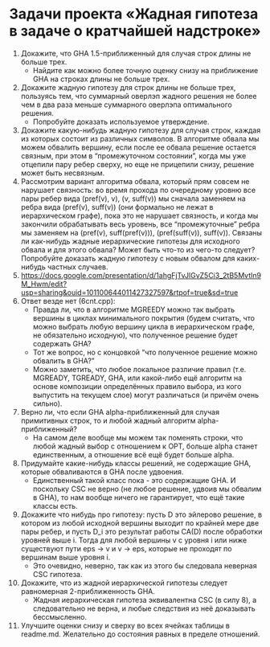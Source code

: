 # Задачи проекта «Жадная гипотеза в задаче о кратчайшей надстроке»
1. Докажите, что GHA 1.5-приближенный для случая строк длины не больше трех.
	- Найдите как можно более точную оценку снизу на приближение GHA на строках длины не больше трех.
2. Докажите жадную гипотезу для строк длины не больше трех, пользуясь тем, что суммарный оверлэп жадного решения не более чем в два раза меньше суммарного оверлэпа оптимального решения.
	- Попробуйте доказать используемое утверждение.
3. Докажите какую-нибудь жадную гипотезу для случая строк, каждая из которых состоит из различных символов.
В алгоритме обвала мы можем обвалить вершину, если после ее обвала решение остается связным, при этом в “промежуточном состоянии”, когда мы уже отцепили пару ребер сверху, но еще не прицепили снизу, решение может быть несвязным.
4. Рассмотрим вариант алгоритма обвала, который прям совсем не нарушает связность: во время прохода по очередному уровню все пары ребер вида (pref(v), v), (v, suff(v)) мы сначала заменяем на ребра вида (pref(v), suff(v)) (они формально не лежат в иерархическом графе), пока это не нарушает связность, и когда мы закончили обрабатывать весь уровень, все “промежуточные” ребра мы заменяем на (pref(v), suff(pref(v))), (pref(suff(v)), suff(v)).  Связаны ли как-нибудь жадные иерархические гипотезы для исходного обвала и для этого обвала? Может быть что-то из чего-то следует? Попробуйте доказать жадную гипотезу с новым обвалом для каких-нибудь частных случаев.
5. https://docs.google.com/presentation/d/1ahgFjTvJlGvZ5Ci3_2tB5Mvtln9M_Hwm/edit?usp=sharing&ouid=101100644011427327597&rtpof=true&sd=true
6. Ответ везде нет (6cnt.cpp):
	- Правда ли, что в алгоритме MGREEDY можно так выбрать вершины в циклах минимального покрытия (будем считать, что можно выбрать любую вершину цикла в иерархическом графе, не обязательно исходную), что полученное решение будет содержать GHA?
	- Тот же вопрос, но с концовкой “что полученное решение можно обвалить в GHA?”
	- Можно заметить, что любое локальное различие правил (т.е. MGREADY, TGREADY, GHA, или какой-либо ещё алгоритм на основе композиции определённых правило выбора, из кого выпустить на текущем слое) могут различаться (и причём очень сильно).
7. Верно ли, что если GHA alpha-приближенный для случая примитивных строк, то и любой жадный алгоритм alpha-приближенный?
	- На самом деле вообще мы можем так поменять строки, что любой жадный выбор с отношением к OPT, больше alpha станет единственным, а отношение всё ещё будет больше alpha.
8. Придумайте какие-нибудь классы решений, не содержащие GHA, которые обваливаются в GHA после удвоения.
	- Единственный такой класс пока - это содержащие GHA. И поскольку CSC не верно (не любое решение, удвоив мы обвалим в GHA), то нам вообще ничего не гарантирует, что ещё такие классы есть.
9. Докажите что нибудь про гипотезу: пусть D это эйлерово решение, в котором из любой исходной вершины выходит по крайней мере две пары ребер, и пусть D_i это результат работы CA(D) после обработки уровней выше i. Тогда для любой вершины v с уровня i или ниже существуют пути eps -> v и v -> eps, которые не проходят по вершинам выше уровня i.
	- Это очевидно, неверно, так как из этого бы следовала неверная CSC гипотеза.
10. Докажите, что из жадной иерархической гипотезы следует равномерная 2-приближенность GHA.
	- Жадная иерархическая гипотеза эквивалентна CSC (в силу 8), а следовательно не верна, и любые следствия из неё доказывать бессмысленно.
11. Улучшите оценки снизу и сверху во всех ячейках таблицы в readme.md. Желательно до состояния равных в пределе отношений.
